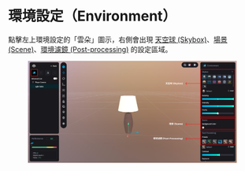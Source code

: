 # 環境設定（Environment）

點擊左上環境設定的「雲朵」圖示，右側會出現 [天空球 (Skybox)](tian-kong-qiu-skybox.md)、[場景 (Scene)](chang-jing-scene.md)、[環境濾鏡 (Post-processing)](huan-jing-lv-jing-postprocessing.md) 的設定區域。

<figure><img src="../../../.gitbook/assets/Frame 148 (1).png" alt=""><figcaption></figcaption></figure>

